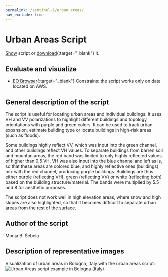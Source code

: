 ```yaml
---
permalink: /sentinel-1/urban_areas/
nav_exclude: true
---
```


# Urban Areas Script

<a href="#" id='togglescript'>Show</a> script or [download](script.js){:target="_blank"} it.
<div id='script_view' style="display:none">
{% highlight javascript %}
{% include_relative script.js %}
{% endhighlight %}
</div>

## Evaluate and visualize   
 - [EO Browser](https://apps.sentinel-hub.com/eo-browser/?lat=44.51260&lng=11.35008&zoom=13&time=2019-05-26&preset=CUSTOM&datasource=Sentinel-1%20AWS%20(S1-AWS-IW-VVVH)&layers=VV,VH,HH&evalscript=cmV0dXJuIFs1LjUgKiBWSCA%2BIDAuNSwgVlYsIFZIICogOF07){:target="_blank"}
 Constrains: the script works only on data located on AWS.

## General description of the script

The script is useful for locating urban areas and individual buildings. It uses VH and VV polarizations to highlight different buildings and topology orientations with purple and green colors. It can be used to track urban expansion, estimate building type or locate buildings in high-risk areas (such as floods).

Some buildings highly reflect VV, which was input into the green channel, and other buildings reflect VH values. To separate buildings from barren soil and mountan areas, the red band was limited to only highly reflected values of higher than 0.5 VH. VH was also input into the blue channel and left as is, so that these areas are colored blue, and highly reflective ones (buildings) mix with the red channel, producing purple buildings. Buildings are thus either purple (reflecting VH), green (reflecting VV) or white (reflecting both) based on the building structure/material. The bands were multiplied by 5.5 and 8 for aesthetic purposes.

The script does not work well in high elevation areas, where snow and high slopes are also highlighted, so that it becomes difficult to separate urban areas from the rest of the surface.

## Author of the script

Monja B. Šebela

## Description of representative images

Visualization of urban areas in Bologna, Italy with the urban areas script:
![Urban Areas script example in Bologna (Italy)](fig/fig1.jpg)
